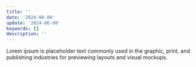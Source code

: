 ```yaml
---
title: ''
date: '2024-06-08'
update: '2024-06-08'
keywords: []
description: ''
---
```


Lorem ipsum is placeholder text commonly used in the graphic, print, and publishing industries for previewing
layouts and visual mockups.
